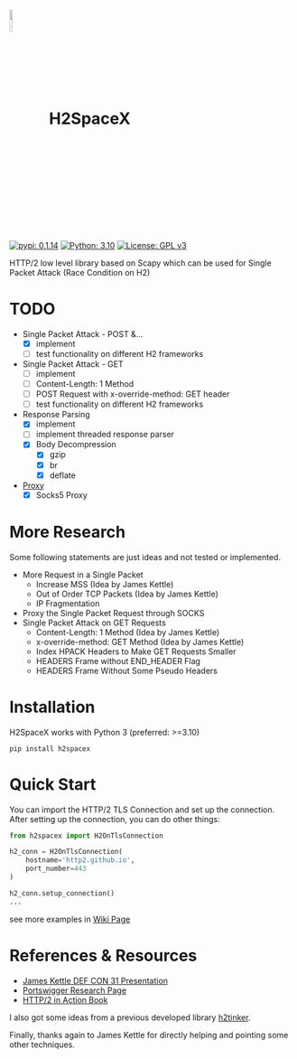 # <img src="https://github.com/nxenon/h2spacex/assets/61124903/fd6387bf-15e8-4a5d-816b-cf5e079e07cc" width="10%" valign="middle" alt="Scapy" />&nbsp;&nbsp; H2SpaceX

[![pypi: 0.1.14](https://img.shields.io/badge/pypi-0.1.14-8c34eb.svg)](https://pypi.org/project/h2spacex/)
[![Python: 3.10](https://img.shields.io/badge/Python->=3.10-blue.svg)](https://www.python.org)
[![License: GPL v3](https://img.shields.io/badge/License-GPL%20v3-006112.svg)](https://github.com/nxenon/h2spacex/blob/main/LICENSE)

HTTP/2 low level library based on Scapy which can be used for Single Packet Attack (Race Condition on H2)

# TODO

- Single Packet Attack - POST &...
  - [x] implement
  - [ ] test functionality on different H2 frameworks
- Single Packet Attack - GET
  - [ ] implement
  - [ ] Content-Length: 1 Method
  - [ ] POST Request with x-override-method: GET header
  - [ ] test functionality on different H2 frameworks
- Response Parsing
  - [x] implement
  - [ ] implement threaded response parser
  - [x] Body Decompression
    - [x] gzip
    - [x] br
    - [x] deflate
- [Proxy](https://github.com/nxenon/h2spacex/wiki/Quick-Start-Examples#proxy-example)
  - [x] Socks5 Proxy

# More Research
Some following statements are just ideas and not tested or implemented.

- More Request in a Single Packet
  - Increase MSS (Idea by James Kettle)
  - Out of Order TCP Packets (Idea by James Kettle)
  - IP Fragmentation
- Proxy the Single Packet Request through SOCKS
- Single Packet Attack on GET Requests
  - Content-Length: 1 Method (Idea by James Kettle)
  - x-override-method: GET Method (Idea by James Kettle)
  - Index HPACK Headers to Make GET Requests Smaller
  - HEADERS Frame without END_HEADER Flag
  - HEADERS Frame Without Some Pseudo Headers

# Installation
H2SpaceX works with Python 3 (preferred: >=3.10)

    pip install h2spacex

# Quick Start
You can import the HTTP/2 TLS Connection and set up the connection. After setting up the connection, you can do other things:

```python
from h2spacex import H2OnTlsConnection

h2_conn = H2OnTlsConnection(
    hostname='http2.github.io',
    port_number=443
)

h2_conn.setup_connection()
...
```
see more examples in [Wiki Page](https://github.com/nxenon/h2spacex/wiki/Quick-Start-Examples)

# References & Resources

- [James Kettle DEF CON 31 Presentation](https://youtu.be/tKJzsaB1ZvI?si=6uAuzOt3wjnEGYP6)
- [Portswigger Research Page](https://portswigger.net/research/smashing-the-state-machine#single-packet-attack)
- [HTTP/2 in Action Book](https://www.manning.com/books/http2-in-action)

I also got some ideas from a previous developed library [h2tinker](https://github.com/kspar/h2tinker).

Finally, thanks again to James Kettle for directly helping and pointing some other techniques.
